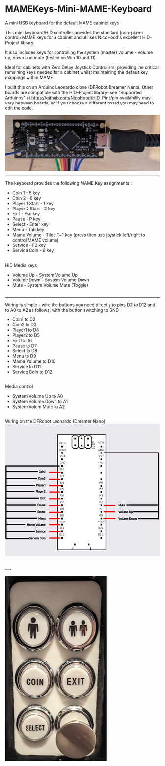 # MAMEKeys-Mini-MAME-Keyboard
A mini USB keyboard for the default MAME cabinet keys 

This mini keyboard/HID controller provides the standard (non-player control) MAME keys for a cabinet and utilises NicoHood's excellent HID-Project library. 

It also includes keys for controlling the system (master) volume - Volume up, down and mute (tested on Win 10 and 11)

Ideal for cabinets with Zero Delay Joystick Controllers, providing the critical remaining keys needed for a cabinet whilst maintaining the default key mappings within MAME. 

I built this on an Arduino Leonardo clone (DFRobot Dreamer Nano). Other boards are compatible with the HID-Project library- see "Supported Arduinos" at https://github.com/NicoHood/HID. Pins/pin availability may vary between boards, so if you choose a different board you may need to edit the code. <br>

![Wiring Diagram](https://github.com/StudioShemp/MAMEKeys-Mini-MAME-Keyboard/blob/main/images/nano.jpg)

---
The keyboard provides the following MAME Key assignments :
 - Coin 1 - 5 key<br>
 - Coin 2 - 6 key<br>
 - Player 1 Start - 1 key<br>
 - Player 2 Start - 2 key<br>
 - Exit - Esc key<br>
 - Pause - P key<br>
 - Select - Enter key<br>
 - Menu  - Tab key<br>
 - Mame Volume - Tilde "~" key (press then use joystick left/right to control MAME volume)<br>
 - Service  - F2 key<br>
 - Service Coin  - 9 key<br><br>

HID Media keys<br>
 - Volume Up - System Volume Up<br>
 - Volume Down - System Volume Down<br>
 - Mute - System Volume Mute (Toggle)<br><br>

---
Wiring is simple - wire the buttons you need directly to pins D2 to D12 and to A0 to A2 as follows, with the button switching to GND <br>
 - Coin1 to D2<br>
 - Coin2 to D3<br>
 - Player1 to D4<br>
 - Player2 to D5<br>
 - Exit to D6<br>
 - Pause to D7<br>
 - Select to D8<br>
 - Menu to D9<br>
 - Mame Volume to D10<br>
 - Service to D11<br>
 - Service Coin to D12<br><br>

Media control<br>
 - System Volume Up to A0<br>
 - System Volume Down to A1<br>
 - System Volum Mute to A2<br>

<BR>Wiring on the DFRobot Leonardo (Dreamer Nano)<BR>
![Wiring Diagram](https://github.com/StudioShemp/MAMEKeys-Mini-MAME-Keyboard/blob/main/images/wiring.jpg)

<BR>
---
<BR>

![Panel](https://github.com/StudioShemp/MAMEKeys-Mini-MAME-Keyboard/blob/main/images/panel.jpg)
<BR>
